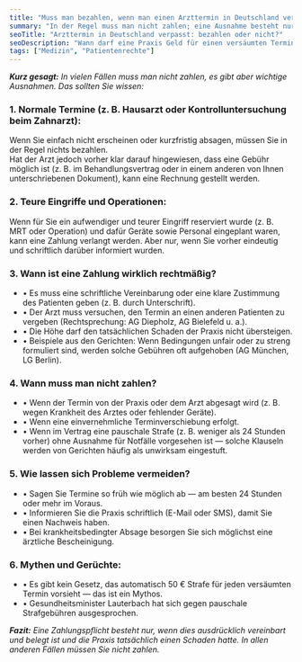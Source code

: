 ```yaml
---
title: "Muss man bezahlen, wenn man einen Arzttermin in Deutschland verpasst oder kurzfristig absagt?"
summary: "In der Regel muss man nicht zahlen; eine Ausnahme besteht nur dann, wenn eine schriftliche Vereinbarung über die Haftung vorliegt, die Praxis nachweisbare Verluste erlitten hat und versucht hat, einen anderen Patienten zu behandeln (insbesondere bei teuren Verfahren). Termine immer rechtzeitig und möglichst schriftlich absagen."
seoTitle: "Arzttermin in Deutschland verpasst: bezahlen oder nicht?"
seoDescription: "Wann darf eine Praxis Geld für einen versäumten Termin verlangen und wann nicht? Einfache Regeln und Beispiele aus der Rechtsprechung."
tags: ["Medizin", "Patientenrechte"]
---
```


_**Kurz gesagt:** In vielen Fällen muss man nicht zahlen, es gibt aber wichtige Ausnahmen. Das sollten Sie wissen:_

### 1. Normale Termine (z. B. Hausarzt oder Kontrolluntersuchung beim Zahnarzt):
Wenn Sie einfach nicht erscheinen oder kurzfristig absagen, müssen Sie in der Regel nichts bezahlen.  
Hat der Arzt jedoch vorher klar darauf hingewiesen, dass eine Gebühr möglich ist (z. B. im Behandlungsvertrag oder in einem anderen von Ihnen unterschriebenen Dokument), kann eine Rechnung gestellt werden.

### 2. Teure Eingriffe und Operationen:
Wenn für Sie ein aufwendiger und teurer Eingriff reserviert wurde (z. B. MRT oder Operation) und dafür Geräte sowie Personal eingeplant waren, kann eine Zahlung verlangt werden. Aber nur, wenn Sie vorher eindeutig und schriftlich darüber informiert wurden.

### 3. Wann ist eine Zahlung wirklich rechtmäßig?
- • Es muss eine schriftliche Vereinbarung oder eine klare Zustimmung des Patienten geben (z. B. durch Unterschrift).  
- • Der Arzt muss versuchen, den Termin an einen anderen Patienten zu vergeben (Rechtsprechung: AG Diepholz, AG Bielefeld u. a.).  
- • Die Höhe darf den tatsächlichen Schaden der Praxis nicht übersteigen.  
- • Beispiele aus den Gerichten: Wenn Bedingungen unfair oder zu streng formuliert sind, werden solche Gebühren oft aufgehoben (AG München, LG Berlin).

### 4. Wann muss man nicht zahlen?
- • Wenn der Termin von der Praxis oder dem Arzt abgesagt wird (z. B. wegen Krankheit des Arztes oder fehlender Geräte).  
- • Wenn eine einvernehmliche Terminverschiebung erfolgt.  
- • Wenn im Vertrag eine pauschale Strafe (z. B. weniger als 24 Stunden vorher) ohne Ausnahme für Notfälle vorgesehen ist — solche Klauseln werden von Gerichten häufig als unwirksam eingestuft.

### 5. Wie lassen sich Probleme vermeiden?
- • Sagen Sie Termine so früh wie möglich ab — am besten 24 Stunden oder mehr im Voraus.  
- • Informieren Sie die Praxis schriftlich (E-Mail oder SMS), damit Sie einen Nachweis haben.  
- • Bei krankheitsbedingter Absage besorgen Sie sich möglichst eine ärztliche Bescheinigung.

### 6. Mythen und Gerüchte:
- • Es gibt kein Gesetz, das automatisch 50 € Strafe für jeden versäumten Termin vorsieht — das ist ein Mythos.  
- • Gesundheitsminister Lauterbach hat sich gegen pauschale Strafgebühren ausgesprochen.

_**Fazit:** Eine Zahlungspflicht besteht nur, wenn dies ausdrücklich vereinbart und belegt ist und die Praxis tatsächlich einen Schaden hatte. In allen anderen Fällen müssen Sie nicht zahlen._
